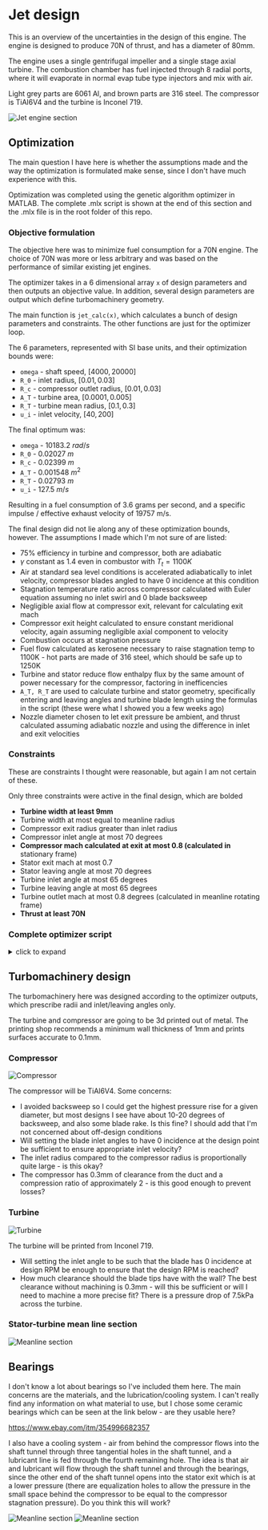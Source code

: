 # Jet design

This is an overview of the uncertainties in the design of this engine. The engine is designed to produce 70N of thrust, and has a diameter of 80mm.

The engine uses a single gentrifugal impeller and a single stage axial turbine. The combustion chamber has fuel injected through 8 radial ports, where it will evaporate in normal evap tube type injectors and mix with air.

Light grey parts are 6061 Al, and brown parts are 316 steel. The compressor is TiAl6V4 and the turbine is Inconel 719. 

![Jet engine section](images/section_overview.png "Full Jet Section")

## Optimization

The main question I have here is whether the assumptions made and the way the optimization is formulated make sense, since I don't have much experience with this.

Optimization was completed using the genetic algorithm optimizer in MATLAB. The complete .mlx script is shown at the end of this section and the .mlx file is in the root folder of this repo.

### Objective formulation

The objective here was to minimize fuel consumption for a 70N engine. The choice of 70N was more or less arbitrary and was based on the performance of similar existing jet engines.

The optimizer takes in a 6 dimensional array ```x``` of design parameters and then outputs an objective value. In addition, several design parameters are output which define turbomachinery geometry.

The main function is ```jet_calc(x)```, which calculates a bunch of design parameters and constraints. The other functions are just for the optimizer loop.

The 6 parameters, represented with SI base units, and their optimization bounds were:
- ```omega``` - shaft speed, $[4000,20000]$
- ```R_0``` - inlet radius, $[0.01,0.03]$
- ```R_c``` - compressor outlet radius, $[0.01,0.03]$
- ```A_T``` - turbine area, $[0.0001,0.005]$
- ```R_T``` - turbine mean radius, $[0.1,0.3]$
- ```u_i``` - inlet velocity, $[40,200]$

The final optimum was:
- ```omega``` - 10183.2 $rad/s$
- ```R_0``` - 0.02027 $m$
- ```R_c``` - 0.02399 $m$
- ```A_T``` - 0.001548 $m^2$
- ```R_T``` - 0.02793 $m$
- ```u_i``` - 127.5 $m/s$

Resulting in a fuel consumption of 3.6 grams per second, and a specific impulse / effective exhaust velocity of 19757 m/s.

The final design did not lie along any of these optimization bounds, however. The assumptions I made which I'm not sure of are listed:

- 75% efficiency in turbine and compressor, both are adiabatic
- $\gamma$ constant as 1.4 even in combustor with $T_t = 1100K$
- Air at standard sea level conditions is accelerated adiabatically to inlet velocity, compressor blades angled to have 0 incidence at this condition
- Stagnation temperature ratio across compressor calculated with Euler equation assuming no inlet swirl and 0 blade backsweep
- Negligible axial flow at compressor exit, relevant for calculating exit mach
- Compressor exit height calculated to ensure constant meridional velocity, again assuming negligible axial component to velocity
- Combustion occurs at stagnation pressure
- Fuel flow calculated as kerosene necessary to raise stagnation temp to 1100K - hot parts are made of 316 steel, which should be safe up to 1250K
- Turbine and stator reduce flow enthalpy flux by the same amount of power necessary for the compressor, factoring in inefficencies
- ```A_T, R_T``` are used to calculate turbine and stator geometry, specifically entering and leaving angles and turbine blade length using the formulas in the script (these were what I showed you a few weeks ago)
- Nozzle diameter chosen to let exit pressure be ambient, and thrust calculated assuming adiabatic nozzle and using the difference in inlet and exit velocities

### Constraints
These are constraints I thought were reasonable, but again I am not certain of these.

Only three constraints were active in the final design, which are bolded

- **Turbine width at least 9mm**
- Turbine width at most equal to meanline radius
- Compressor exit radius greater than inlet radius
- Compressor inlet angle at most 70 degrees
- **Compressor mach calculated at exit at most 0.8 (calculated in** stationary frame)
- Stator exit mach at most 0.7
- Stator leaving angle at most 70 degrees
- Turbine inlet angle at most 65 degrees
- Turbine leaving angle at most 65 degrees
- Turbine outlet mach at most 0.8 degrees (calculated in meanline rotating frame)
- **Thrust at least 70N**

### Complete optimizer script
<details>
<summary>click to expand</summary>

```m
global C_p u_0 T_t0 P_t0 rho_t0 R h_ker eta_c eta_T gam P_0
%warning('off', 'MATLAB:fzero:InvalidFunctionValue'); % Suppress specific warning

%Constants

R = 287.05;
h_ker = 4.3e7;
eta_c = 0.75;
eta_T = 0.75;
gam = 1.4;
C_p = 1005; %J/(kg*K)


%Inlet conditions
%Stationary at 0m/s at sea level, 15C

u_0 = 0;
T_t0 = 288;
P_t0 = 101570;
P_0 = 101325;
rho_t0 = P_t0/(R*T_t0);

function u_a = compute_u_a(m_dot, rho_t4, T_t4, u_th, C_p, gam, A_T)
    u_a_gen = @(sol) m_dot - rho_t4*(T_t4/(T_t4-((sol^2+u_th^2)/(2*C_p))))^(1/(1-gam))*sol*A_T;
    fzopts = optimset('Display','off');
    u_a = fzero(u_a_gen, (m_dot/(rho_t4*A_T)),fzopts);
end

function [a_min] = choke_area(P_t,T_t,m_dot)

global gam R;

a_min = ((m_dot*R*T_t)/(P_t*(gam*R*T_t)^0.5))*((1+(gam-1)/2)^((gam-1)/(2*(1-gam))));

end




function [m_dotf] = thrust(x)

global C_p u_0 T_t0 P_t0 rho_t0 R h_ker eta_c eta_T gam P_0

try

    omega = x(1); %Shaft speed
    R_0 = x(2);   %Inlet radius
    R_c = x(3);   %Compressor exit radius
    A_T = x(4);   %Turbine area
    R_T = x(5);   %Turbine radius
    u_i = x(6);   %Inlet velocity


    
    %Inlet
    
    %m_dot = pi*R_0^2*u_0*rho_t0;

    m_dot = P_t0/(R*T_t0)*(T_t0/(T_t0-(u_i^2/(2*C_p))))^(1/(1-gam))*u_i*pi*R_0^2;

    %Compressor
    
    tau_c = 1+((omega^2*R_c^2)/(C_p*T_t0));
    T_t3 = tau_c*T_t0;
    P_t3 = P_t0*(tau_c)^(gam/(gam-1));
    %The following static conditions only apply at the impeller exit
    u_3tan = omega*R_c;
    u_3m = u_i;
    u_3 = (u_3tan^2+u_3m^2)^0.5;
    T_3 = T_t3-(u_3^2/(2*C_p));

    
    %Combustion chamber
    t_max = 1100;
    T_t4 = t_max;
    m_dotf = m_dot*C_p*(t_max-T_3)/h_ker;   
    P_t4 = P_t3;
    %These are commented out because the mach number at the stator exit is
    %gonna be higher anyway
    %min_turbine_area = choke_area(P_t4,T_t4,m_dot)
    %con_min_turbine_area = min_turbine_area - A_T

    %Turbine
    %Adiabatically takes out power required for the compressor

    P_req = (1/(eta_c*eta_T))*m_dot*omega^2*R_c^2;
    u_th = ((2*P_req)/m_dot)^0.5;


    %Nozzle
    %Takes what's left and accelerates it by adiabatic expansion to
    %atmospheric pressure

    T_t6 = T_t4 - u_th^2/(2*C_p);
    P_t6 = P_t4*(T_t6/T_t4)^(gam/(gam-1));
    u_7 = (2*C_p*T_t6*(1-(P_0/P_t6)^((gam-1)/gam)))^0.5;

    F = -m_dot*(u_7-u_0);

    
catch
    m_dotf = 1e6;
end
end

function [c,ceq] = jet_calc(x)

global C_p u_0 T_t0 P_t0 rho_t0 R h_ker eta_c eta_T gam P_0

try

    omega = x(1); %Shaft speed
    R_0 = x(2);   %Inlet radius
    R_c = x(3);   %Compressor exit radius
    A_T = x(4);   %Turbine area
    R_T = x(5);   %Turbine radius
    u_i = x(6);   %Inlet velocity


    con_turbine_width = 0.009 - A_T/(2*pi*R_T);
    con_turbine_width_2 = A_T/(2*pi*R_T^2)-1;
    con_impeller_geom = 1-(R_c/R_0);
    
    %Inlet
    
    %m_dot = pi*R_0^2*u_0*rho_t0;

    m_dot = P_t0/(R*T_t0)*(T_t0/(T_t0-(u_i^2/(2*C_p))))^(1/(1-gam))*u_i*pi*R_0^2;
    beta_ci_deg = atan((omega*R_0)/u_i)*(180/pi)
    con_beta_ci_deg = beta_ci_deg - 70;
    M_i = ((R_0^2*omega^2 + u_i^2)/(gam*R*(T_t0-((u_i^2)/(2*C_p)))))^0.5;
    con_impeller_tip_mach = M_i-0.8;
    

    %Compressor
    
    tau_c = (1+((omega^2*R_c^2*eta_c)/(C_p*T_t0)));
    T_t3 = tau_c*T_t0;
    P_t3 = P_t0*(tau_c)^(gam/(gam-1));
    %The following static conditions only apply at the impeller exit
    u_3tan = omega*R_c;
    u_3m = u_i;
    u_3 = (u_3tan^2+u_3m^2)^0.5;
    T_3 = T_t3-(u_3^2/(2*C_p));
    P_3 = P_t3*(T_3/T_t3)^(gam/(gam-1));
    v_sp3 = R*T_3/P_3;
    A_3 = m_dot*v_sp3/u_3m;
    impeller_exit_height = (A_3/(2*pi*R_c))
    M_3 = ((2/(gam-1))*((2*C_p*T_t3)/(2*C_p*T_t3-u_3^2)-1))^0.5;
    con_compressor_exit_mach = M_3 - 0.8;
    diffuser_vane_angle = atan(u_3m/(omega*R_c))*(180/pi)
    
    %Combustion chamber
    t_max = 1100;
    m_dotf = m_dot*C_p*(t_max-T_3)/h_ker;
    T_t4 = t_max;
    
    P_t4 = P_t3;
    rho_t4 = P_t4/(R*T_t4);
    %These are commented out because the mach number at the stator exit is
    %gonna be higher anyway
    %min_turbine_area = choke_area(P_t4,T_t4,m_dot)
    %con_min_turbine_area = min_turbine_area - A_T
    
    %Turbine
    %Adiabatically takes out power required for the compressor
    
    P_req = (1/(eta_T))*m_dot*omega^2*R_c^2
    u_th = P_req/(m_dot*omega*R_T);
    u_a = compute_u_a(m_dot, rho_t4, T_t4, u_th, C_p, gam, A_T);
    u_stator = (u_th^2+u_a^2)^0.5;
    M_stator_exit = ((2/(gam-1))*((2*C_p*T_t4)/(2*C_p*T_t4-u_stator^2)-1))^0.5;
    con_stator_mach = M_stator_exit-0.7;
    beta_s = atan(u_th/u_a);
    beta_s_deg = beta_s*(180/pi);
    con_beta_s_deg = abs(beta_s_deg)-70;
    beta_Ti = atan((u_th-omega*R_T)/u_a);
    beta_Ti_deg = beta_Ti*(180/pi);
    con_beta_Ti_deg = abs(beta_Ti_deg)-65;
    T_t_to = T_t4 - P_req/(m_dot*C_p);
    P_t_to = P_t4*(T_t_to/T_t4)^(gam/(1-gam));
    rho_t_to = P_t_to/(R*T_t_to);
    u_a_to = compute_u_a(m_dot,rho_t_to,T_t_to,0,C_p,gam,A_T);
    beta_to = atan(R_T*omega/u_a_to);
    beta_to_deg = beta_to*(180/pi);
    con_beta_to_deg = abs(beta_to_deg)-65;
    M_to = ((u_a_to^2+omega^2*R_T^2)/(gam*R*(T_t_to-(u_a_to/(2*C_p)))))^0.5;
    con_M_to = M_to-0.8;

    R_Tm = 0.023516;
    R_Td = 0.032338;

    beta_Tim = atan((u_th-omega*R_Tm)/u_a)*(180/pi)
    beta_Tom = atan(R_Tm*omega/u_a_to)*(180/pi)
    beta_Tid = atan((u_th-omega*R_Td)/u_a)*(180/pi)
    beta_Tod = atan(R_Td*omega/u_a_to)*(180/pi)
    %Nozzle
    %Takes what's left and accelerates it by adiabatic expansion to
    %atmospheric pressure
    
    T_t6 = T_t4 - u_th^2/(2*C_p);
    P_t6 = P_t4*(T_t6/T_t4)^(gam/(gam-1));
    u_7 = (2*C_p*T_t6*(1-(P_0/P_t6)^((gam-1)/gam)))^0.5
    M_7 = ((2/(gam-1))*((P_t6/P_0)^((gam-1)/gam)-1))^0.5
    T_7 = (P_t6/P_0)^((gam-1)/gam)*T_t6;
    P_7= P_0;
    A_7 = (m_dot*R*T_7)/(P_7*u_7)*1000
    F = m_dot*(u_7-u_0)
    con_min_thrust = 70 - F;
    tsfc = F/m_dotf
    
    c = [];
    intm = [con_impeller_tip_mach;
        con_stator_mach;
        con_compressor_exit_mach;
        con_beta_to_deg;
        con_beta_Ti_deg;
        con_beta_s_deg;
        con_impeller_geom;
        con_beta_ci_deg;
        con_turbine_width;
        con_turbine_width_2;
        con_min_thrust;
        con_M_to];
    %Sometimes the optimizer loop produces physically impossible solutions
    %These will break the optimizer if they are considered since constraints must be real numbers so these catch blocks are only here to throw out the design by returning a high penalty
    has_invalid = any(isnan(intm) | isinf(intm));
    if has_invalid
        
        c = [];
        ceq = 1e6;
    else
        c = [];
        ceq = max(0,intm);
    end
catch
    c = [];
    ceq = 1e6;
end
end

%This code is set to calculate design parameters for the current optimum
%The line which produces the actual design is the line which runs ga()

%omega R_0 R_c A_T R_T u_i
%f = thrust(x)
%jet_calc(x)
options = optimoptions('ga', 'Display', 'iter');
%options.TolCon = 0.03;
options.PopulationSize = 2000;
intcon = [];
lb = [4000,0.01,0.01,0.0001,0.01,40];
ub = [20000,0.03,0.03,0.005,0.03,200];
%[x,opt]=ga(@thrust,6,[],[],[],[],lb,ub,@jet_calc,intcon,options)









%disp(thrust(x))
%(jet_calc(x))
jet_calc([10183.2,0.0202716,0.0239853,0.00154791,0.0279269,98.3504])
%disp(jet_eval([14189,0.0235,0.0265,0.0017,0.0250,90]))

```
</details>

## Turbomachinery design

The turbomachinery here was designed according to the optimizer outputs, which prescribe radii and inlet/leaving angles only.

The turbine and compressor are going to be 3d printed out of metal. The printing shop recommends a minimum wall thickness of 1mm and prints surfaces accurate to 0.1mm.

### Compressor

![](images/compressor.png "Compressor")

The compressor will be TiAl6V4. Some concerns:

- I avoided backsweep so I could get the highest pressure rise for a given diameter, but most designs I see have about 10-20 degrees of backsweep, and also some blade rake. Is this fine? I should add that I'm not concerned about off-design conditions
- Will setting the blade inlet angles to have 0 incidence at the design point be sufficient to ensure appropriate inlet velocity?
- The inlet radius compared to the compressor radius is proportionally quite large - is this okay?
- The compressor has 0.3mm of clearance from the duct and a compression ratio of approximately 2 - is this good enough to prevent losses?

### Turbine

![](images/turbine.png "Turbine")

The turbine will be printed from Inconel 719. 

- Will setting the inlet angle to be such that the blade has 0 incidence at design RPM be enough to ensure that the design RPM is reached?
- How much clearance should the blade tips have with the wall? The best clearance without machining is 0.3mm - will this be sufficient or will I need to machine a more precise fit? There is a pressure drop of 7.5kPa across the turbine.

### Stator-turbine mean line section

![](images/meanline_section.png "Meanline section")

## Bearings

I don't know a lot about bearings so I've included them here. The main concerns are the materials, and the lubrication/cooling system. I can't really find any information on what material to use, but I chose some ceramic bearings which can be seen at the link below - are they usable here?

https://www.ebay.com/itm/354996682357

I also have a cooling system - air from behind the compressor flows into the shaft tunnel through three tangential holes in the shaft tunnel, and a lubricant line is fed through the fourth remaining hole. The idea is that air and lubricant will flow through the shaft tunnel and through the bearings, since the other end of the shaft tunnel opens into the stator exit which is at a lower pressure (there are equalization holes to allow the pressure in the small space behind the compressor to be equal to the compressor stagnation pressure). Do you think this will work?


![](images/bearing_lubrication.png "Meanline section")
![](images/bearing_oil_ports.png "Meanline section")
